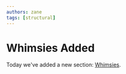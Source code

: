 ```yaml
---
authors: zane
tags: [structural]
---
```

# Whimsies Added

Today we've added a new section: [Whimsies](/whimsies/a-collection-of-whimsies).